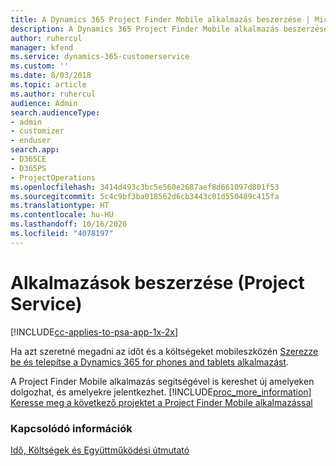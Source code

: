 ```yaml
---
title: A Dynamics 365 Project Finder Mobile alkalmazás beszerzése | MicrosoftDocs
description: A Dynamics 365 Project Finder Mobile alkalmazás beszerzése
author: ruhercul
manager: kfend
ms.service: dynamics-365-customerservice
ms.custom: ''
ms.date: 8/03/2018
ms.topic: article
ms.author: ruhercul
audience: Admin
search.audienceType:
- admin
- customizer
- enduser
search.app:
- D365CE
- D365PS
- ProjectOperations
ms.openlocfilehash: 3414d493c3bc5e560e2687aef8d661097d801f53
ms.sourcegitcommit: 5c4c9bf3ba018562d6cb3443c01d550489c415fa
ms.translationtype: HT
ms.contentlocale: hu-HU
ms.lasthandoff: 10/16/2020
ms.locfileid: "4078197"
---
```

# <a name="get-the-apps-project-service"></a>Alkalmazások beszerzése (Project Service)

[!INCLUDE[cc-applies-to-psa-app-1x-2x](../includes/cc-applies-to-psa-app-1x-2x.md)]

Ha azt szeretné megadni az időt és a költségeket mobileszközén [Szerezze be és telepítse a Dynamics 365 for phones and tablets alkalmazást](https://docs.microsoft.com/dynamics365/mobile-app/dynamics-365-phones-tablets-users-guide).  
  
 A Project Finder Mobile alkalmazás segítségével is kereshet új amelyeken dolgozhat, és amelyekre jelentkezhet. [!INCLUDE[proc_more_information](../includes/proc-more-information.md)] [Keresse meg a következő projektet a Project Finder Mobile alkalmazással](../psa/find-next-project-finder-mobile-app.md) 
  
### <a name="see-also"></a>Kapcsolódó információk  
 [Idő, Költségek és Együttműködési útmutató](../psa/time-expense-collaboration-guide.md)
